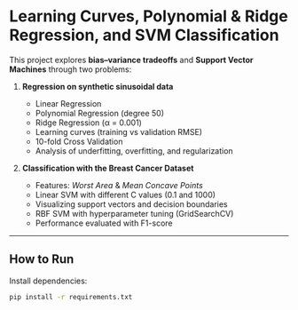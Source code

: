 # Learning Curves, Polynomial & Ridge Regression, and SVM Classification

This project explores **bias–variance tradeoffs** and **Support Vector Machines** through two problems:

1. **Regression on synthetic sinusoidal data**  
   - Linear Regression  
   - Polynomial Regression (degree 50)  
   - Ridge Regression (α = 0.001)  
   - Learning curves (training vs validation RMSE)  
   - 10-fold Cross Validation  
   - Analysis of underfitting, overfitting, and regularization  

2. **Classification with the Breast Cancer Dataset**  
   - Features: *Worst Area* & *Mean Concave Points*  
   - Linear SVM with different C values (0.1 and 1000)  
   - Visualizing support vectors and decision boundaries  
   - RBF SVM with hyperparameter tuning (GridSearchCV)  
   - Performance evaluated with F1-score  

---

## How to Run
Install dependencies:
```bash
pip install -r requirements.txt
